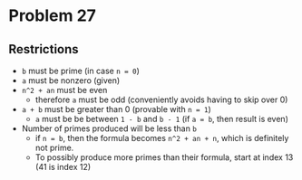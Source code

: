 # Problem 27
## Restrictions

* `b` must be prime (in case `n = 0`)
* `a` must be nonzero (given)
* `n^2 + an` must be even
	* therefore `a` must be odd (conveniently avoids having to skip over 0)
* `a + b` must be greater than 0 (provable with `n = 1`)
	* `a` must be be between `1 - b` and `b - 1` (if `a = b`, then result is even)
* Number of primes produced will be less than `b`
	* if `n = b`, then the formula becomes `n^2 + an + n`, which is definitely not prime.
	* To possibly produce more primes than their formula, start at index 13 (41 is index 12)
